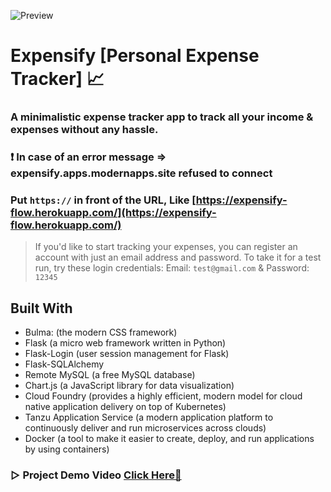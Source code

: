 ![Preview](https://bit.ly/3o2zl6v)

# Expensify [Personal Expense Tracker] :chart_with_upwards_trend:

### A minimalistic expense tracker app to track all your income & expenses without any hassle.

### :heavy_exclamation_mark: In case of an error message &rArr; expensify.apps.modernapps.site refused to connect
### Put ```https://``` in front of the URL, Like [https://expensify-flow.herokuapp.com/](https://expensify-flow.herokuapp.com/)

> If you'd like to start tracking your expenses, you can register an account with just an email address 
and password. To take it for a test run, try these login credentials: Email: ```test@gmail.com``` & Password: ```12345```

## Built With
* Bulma: (the modern CSS framework)
* Flask (a micro web framework written in Python)
* Flask-Login (user session management for Flask)
* Flask-SQLAlchemy
* Remote MySQL (a free MySQL database)
* Chart.js (a JavaScript library for data visualization)
* Cloud Foundry (provides a highly efficient, modern model for cloud native application delivery on top of Kubernetes)
* Tanzu Application Service (a modern application platform to continuously deliver and run microservices across clouds)
* Docker (a tool to make it easier to create, deploy, and run applications by using containers)

### ▷ Project Demo Video [Click Here:link:](https://youtu.be/_dZ6PMOmQ1s)
